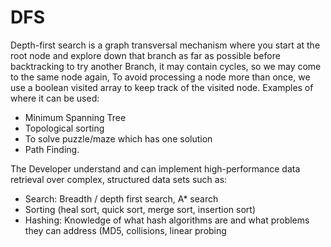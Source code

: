 # DFS
 Depth-first search is a graph transversal mechanism where you start at the root
node and explore down that branch as far as possible before backtracking to try another
Branch, it may contain cycles, so we may come to the same node again, To avoid
processing a node more than once, we use a boolean visited array to keep track of the
visited node. Examples of where it can be used:
 - Minimum Spanning Tree
 - Topological sorting
 - To solve puzzle/maze which has one solution
 - Path Finding.

The Developer understand and can implement high-performance data retrieval over complex, structured data sets such as:
 - Search: Breadth / depth first search, A* search
 - Sorting (heal sort, quick sort, merge sort, insertion sort)
 - Hashing: Knowledge of what hash algorithms are and what problems they can address (MD5, collisions, linear probing